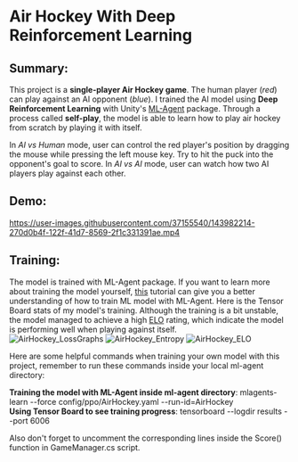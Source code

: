 # Air Hockey With Deep Reinforcement Learning

## Summary:
This project is a **single-player Air Hockey game**. The human player (*red*) can play against an AI opponent (*blue*). I trained the AI model using **Deep Reinforcement Learning** with Unity's [ML-Agent](https://github.com/Unity-Technologies/ml-agents/blob/release_18_docs/docs/Readme.md) package. Through a process called **self-play**, the model is able to learn how to play air hockey from scratch by playing it with itself. 

In *AI vs Human* mode, user can control the red player's position by dragging the mouse while pressing the left mouse key. Try to hit the puck into the opponent's goal to score. In *AI vs AI* mode, user can watch how two AI players play against each other. 

## Demo:
https://user-images.githubusercontent.com/37155540/143982214-270d0b4f-122f-41d7-8569-2f1c331391ae.mp4

## Training:
The model is trained with ML-Agent package. If you want to learn more about training the model yourself, [this](https://github.com/Unity-Technologies/ml-agents/blob/release_18_docs/docs/Getting-Started.md) tutorial can give you a better understanding of how to train ML model with ML-Agent. Here is the Tensor Board stats of my model's training. Although the training is a bit unstable, the model managed to achieve a high [ELO](https://en.wikipedia.org/wiki/Elo_rating_system) rating, which indicate the model is performing well when playing against itself.  
![AirHockey_LossGraphs](https://user-images.githubusercontent.com/37155540/143984977-901d8c69-56b2-4b1b-99bc-e14d3ec66506.png)
![AirHockey_Entropy](https://user-images.githubusercontent.com/37155540/143984989-c9834f47-e4f8-4ca4-a138-ff59b7fcddec.png)
![AirHockey_ELO](https://user-images.githubusercontent.com/37155540/143984993-a37fa431-8881-4177-b1b9-4438297d26fd.png)


Here are some helpful commands when training your own model with this project, remember to run these commands inside your local ml-agent directory:  

**Training the model with ML-Agent inside ml-agent directory**: mlagents-learn --force config/ppo/AirHockey.yaml --run-id=AirHockey  
**Using Tensor Board to see training progress**: tensorboard --logdir results --port 6006   

Also don't forget to uncomment the corresponding lines inside the Score() function in GameManager.cs script.
